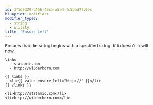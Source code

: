 ```yaml
---
id: 171d9329-c456-45ca-a5e4-fc5bad7fb0ec
blueprint: modifiers
modifier_types:
  - string
  - utility
title: 'Ensure Left'
---
```

Ensures that the string begins with a specified string. If it doesn't, it will now.

```.language-yaml
links:
  - statamic.com
  - http://wilderborn.com
```

```
{{ links }}
  <li>{{ value ensure_left="http://" }}</li>
{{ /links }}
```

```.language-output
<li>http://statamic.com</li>
<li>http://wilderborn.com</li>
```
